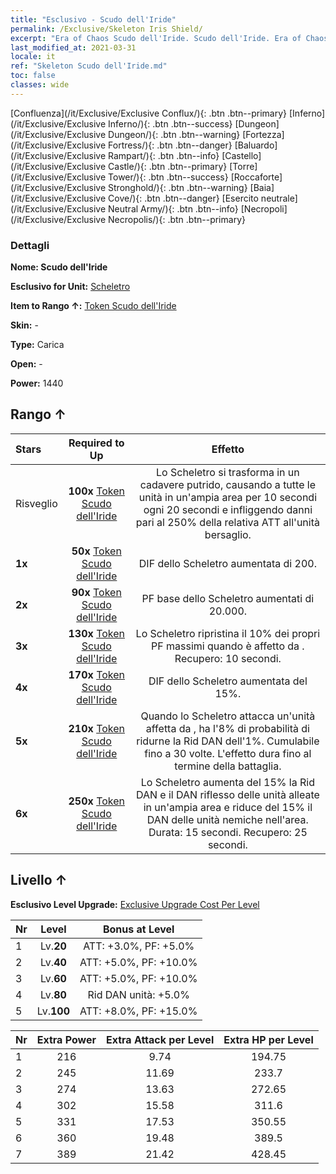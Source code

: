 ```yaml
---
title: "Esclusivo - Scudo dell'Iride"
permalink: /Exclusive/Skeleton Iris Shield/
excerpt: "Era of Chaos Scudo dell'Iride. Scudo dell'Iride. Era of Chaos Esclusivo Scudo dell'Iride. Scheletro Esclusivo."
last_modified_at: 2021-03-31
locale: it
ref: "Skeleton Scudo dell'Iride.md"
toc: false
classes: wide
---
```

 [Confluenza](/it/Exclusive/Exclusive Conflux/){: .btn .btn--primary} [Inferno](/it/Exclusive/Exclusive Inferno/){: .btn .btn--success} [Dungeon](/it/Exclusive/Exclusive Dungeon/){: .btn .btn--warning} [Fortezza](/it/Exclusive/Exclusive Fortress/){: .btn .btn--danger} [Baluardo](/it/Exclusive/Exclusive Rampart/){: .btn .btn--info} [Castello](/it/Exclusive/Exclusive Castle/){: .btn .btn--primary} [Torre](/it/Exclusive/Exclusive Tower/){: .btn .btn--success} [Roccaforte](/it/Exclusive/Exclusive Stronghold/){: .btn .btn--warning} [Baia](/it/Exclusive/Exclusive Cove/){: .btn .btn--danger} [Esercito neutrale](/it/Exclusive/Exclusive Neutral Army/){: .btn .btn--info} [Necropoli](/it/Exclusive/Exclusive Necropolis/){: .btn .btn--primary} 

### Dettagli
 **Nome: Scudo dell'Iride** 

 **Esclusivo for Unit:** [Scheletro](/it/units/Skeleton/) 

 **Item to Rango ↑:** [Token Scudo dell'Iride](/it/Items/con_913/)

 **Skin:** -

 **Type:** Carica

 **Open:** -

 **Power:** 1440

## Rango ↑

  |     Stars    |  Required to Up | Effetto |
  |:-------------|:---------------:|:---------------:|
  |  Risveglio  | **100x** [Token Scudo dell'Iride](/it/Items/con_913/) | <Cadavere putrido> Lo Scheletro si trasforma in un cadavere putrido, causando <Morale basso> a tutte le unità in un'ampia area per 10 secondi ogni 20 secondi e infliggendo danni pari al 250% della relativa ATT all'unità bersaglio. |
  | **1x** <i class="fas fa-star"/> | **50x** [Token Scudo dell'Iride](/it/Items/con_913/) | DIF dello Scheletro aumentata di 200. |
  | **2x** <i class="fas fa-star"/> | **90x** [Token Scudo dell'Iride](/it/Items/con_913/) | PF base dello Scheletro aumentati di 20.000. |
  | **3x** <i class="fas fa-star"/> | **130x** [Token Scudo dell'Iride](/it/Items/con_913/) | <Calcificazione> Lo Scheletro ripristina il 10% dei propri PF massimi quando è affetto da <Morale basso>. Recupero: 10 secondi. |
  | **4x** <i class="fas fa-star"/> | **170x** [Token Scudo dell'Iride](/it/Items/con_913/) | DIF dello Scheletro aumentata del 15%. |
  | **5x** <i class="fas fa-star"/> | **210x** [Token Scudo dell'Iride](/it/Items/con_913/) | Quando lo Scheletro attacca un'unità affetta da <Morale basso>, ha l'8% di probabilità di ridurne la Rid DAN dell'1%. Cumulabile fino a 30 volte. L'effetto dura fino al termine della battaglia. |
  | **6x** <i class="fas fa-star"/> | **250x** [Token Scudo dell'Iride](/it/Items/con_913/) | <Creatura non morta> Lo Scheletro aumenta del 15% la Rid DAN e il DAN riflesso delle unità alleate in un'ampia area e riduce del 15% il DAN delle unità nemiche nell'area. Durata: 15 secondi. Recupero: 25 secondi. |


## Livello ↑
 **Esclusivo Level Upgrade:** [Exclusive Upgrade Cost Per Level](/Exclusive/ExclusiveUpgradeCostPerLevel/)

  |  Nr  |   Level  | Bonus at Level |
  |:-----|:--------:|:--------------:|
  | 1 | Lv.**20** | ATT: +3.0%, PF: +5.0% |
  | 2 | Lv.**40** | ATT: +5.0%, PF: +10.0% |
  | 3 | Lv.**60** | ATT: +5.0%, PF: +10.0% |
  | 4 | Lv.**80** | Rid DAN unità: +5.0% |
  | 5 | Lv.**100** | ATT: +8.0%, PF: +15.0% |


  |  Nr  |  Extra Power | Extra Attack per Level | Extra HP per Level |
  |:-----|:--------:|:--------:|:--------:|
  | 1 | 216 | 9.74 | 194.75 |
  | 2 | 245 | 11.69 | 233.7 |
  | 3 | 274 | 13.63 | 272.65 |
  | 4 | 302 | 15.58 | 311.6 |
  | 5 | 331 | 17.53 | 350.55 |
  | 6 | 360 | 19.48 | 389.5 |
  | 7 | 389 | 21.42 | 428.45 |


